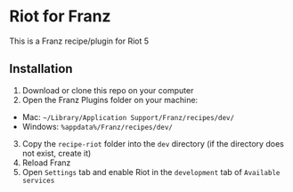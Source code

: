 # Riot for Franz
This is a Franz recipe/plugin for Riot 5

## Installation
1. Download or clone this repo on your computer
2. Open the Franz Plugins folder on your machine:
  * Mac: `~/Library/Application Support/Franz/recipes/dev/`
  * Windows: `%appdata%/Franz/recipes/dev/`
3. Copy the `recipe-riot` folder into the `dev` directory (if the directory does not exist, create it)
4. Reload Franz
5. Open `Settings` tab and enable Riot in the `development` tab of `Available services`
